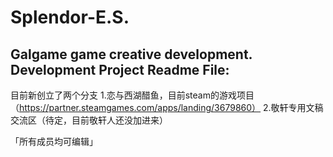 # Splendor-E.S.
Galgame game creative development.
Development Project Readme File:
-------------------------------------------------------------------------------------------


目前新创立了两个分支
1.恋与西湖醋鱼，目前steam的游戏项目（https://partner.steamgames.com/apps/landing/3679860）
2.敬轩专用文稿交流区（待定，目前敬轩人还没加进来）


「所有成员均可编辑」
